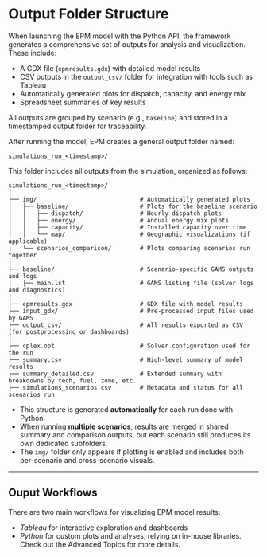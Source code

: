 # Output Folder Structure

When launching the EPM model with the Python API, the framework generates a comprehensive set of outputs for analysis and visualization. These include:

- A GDX file (`epmresults.gdx`) with detailed model results
- CSV outputs in the `output_csv/` folder for integration with tools such as Tableau
- Automatically generated plots for dispatch, capacity, and energy mix
- Spreadsheet summaries of key results

All outputs are grouped by scenario (e.g., `baseline`) and stored in a timestamped output folder for traceability.

After running the model, EPM creates a general output folder named:

```
simulations_run_<timestamp>/
```

This folder includes all outputs from the simulation, organized as follows:

```
simulations_run_<timestamp>/
│
├── img/                             # Automatically generated plots
│   ├── baseline/                    # Plots for the baseline scenario
│   │   ├── dispatch/                # Hourly dispatch plots
│   │   ├── energy/                  # Annual energy mix plots
│   │   ├── capacity/                # Installed capacity over time
│   │   └── map/                     # Geographic visualizations (if applicable)
│   └── scenarios_comparison/        # Plots comparing scenarios run together
│
├── baseline/                        # Scenario-specific GAMS outputs and logs
│   ├── main.lst                     # GAMS listing file (solver logs and diagnostics)
│
├── epmresults.gdx                   # GDX file with model results
├── input_gdx/                       # Pre-processed input files used by GAMS
├── output_csv/                      # All results exported as CSV (for postprocessing or dashboards)
│
├── cplex.opt                        # Solver configuration used for the run
├── summary.csv                      # High-level summary of model results
├── summary_detailed.csv             # Extended summary with breakdowns by tech, fuel, zone, etc.
├── simulations_scenarios.csv        # Metadata and status for all scenarios run
```

- This structure is generated **automatically** for each run done with Python.
- When running **multiple scenarios**, results are merged in shared summary and comparison outputs, but each scenario still produces its own dedicated subfolders.
- The `img/` folder only appears if plotting is enabled and includes both per-scenario and cross-scenario visuals.
---
## Ouput Workflows

There are two main workflows for visualizing EPM model results:
- _Tableau_ for interactive exploration and dashboards
- _Python_ for custom plots and analyses, relying on in-house libraries. Check out the Advanced Topics for more details.



